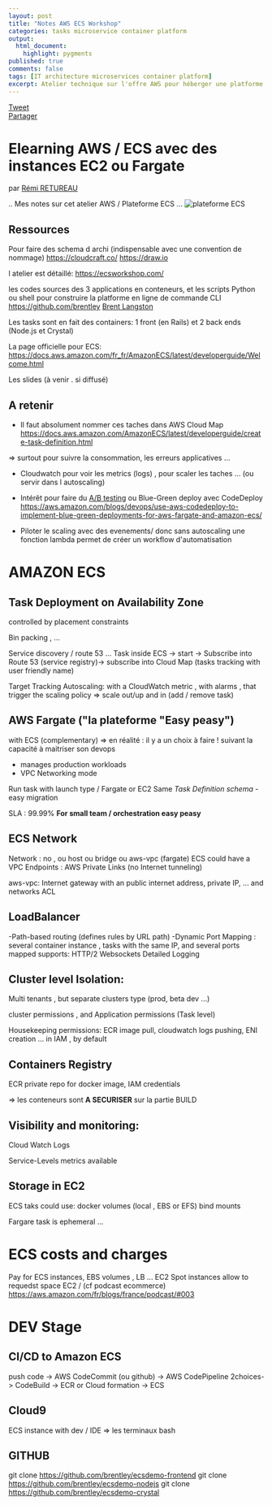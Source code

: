 ```yaml
---
layout: post
title: "Notes AWS ECS Workshop"
categories: tasks microservice container platform
output:
  html_document:
    highlight: pygments
published: true
comments: false
tags: [IT architecture microservices container platform]
excerpt: Atelier technique sur l'offre AWS pour héberger une platforme d'applications en conteneur ( ie microservices/tasks/webfront/backend)
---
```

<div class="social-media-list">
<a href="https://twitter.com/share?ref_src=twsrc%5Etfw" class="twitter-share-button" data-show-count="false">Tweet</a>
<script type="IN/Share" data-url="{{ site.url }}{{ page.url }}"></script>
<div class="fb-share-button" data-href="{{ site.url }}{{ page.url }}" data-layout="button" data-size="small"><a target="_blank" href="https://www.facebook.com/sharer/sharer.php?u={{ site.url }}{{ page.url }}" class="fb-xfbml-parse-ignore">Partager</a></div>
</div>

# Elearning AWS / ECS avec des instances  EC2 ou Fargate
par [Rémi RETUREAU](https://www.linkedin.com/in/remiretureau/)

.. Mes notes sur cet atelier AWS / Plateforme ECS ...
![plateforme ECS ](https://ecsworkshop.com/images/crystal.svg)

## Ressources
Pour faire des schema d archi (indispensable avec une convention de nommage)
 https://cloudcraft.co/  https://draw.io

l atelier est détaillé:
https://ecsworkshop.com/

les codes sources des 3 applications en conteneurs, et les scripts Python ou shell pour construire la platforme en ligne de commande CLI
https://github.com/brentley
[Brent Langston](https://www.linkedin.com/in/brentley/)

Les tasks sont en fait des containers: 1 front (en Rails) et 2 back ends (Node.js et Crystal)

La page officielle pour ECS:
https://docs.aws.amazon.com/fr_fr/AmazonECS/latest/developerguide/Welcome.html

Les slides (à venir . si diffusé)

## A retenir

- Il faut absolument nommer ces taches dans AWS Cloud Map 
 https://docs.aws.amazon.com/AmazonECS/latest/developerguide/create-task-definition.html

=> surtout pour suivre la consommation, les erreurs applicatives ... 


- Cloudwatch pour voir les metrics (logs) , pour scaler les taches ... (ou servir dans l autoscaling)

- Intérêt pour faire du [A/B testing](https://fr.wikipedia.org/wiki/Test_A/B)
ou  Blue-Green deploy
avec CodeDeploy
 https://aws.amazon.com/blogs/devops/use-aws-codedeploy-to-implement-blue-green-deployments-for-aws-fargate-and-amazon-ecs/

- Piloter le scaling avec des evenements/ donc sans autoscaling 
une fonction lambda permet de créer un workflow d'automatisation

# AMAZON ECS

## Task Deployment on Availability Zone

controlled by  placement constraints

Bin packing , ...

Service discovery / route 53 ... Task inside ECS -> start -> Subscribe into Route 53 (service registry)->  subscribe into Cloud Map (tasks tracking with user friendly name)

Target Tracking Autoscaling: with a CloudWatch metric , with alarms , that trigger the scaling policy => scale out/up and in (add / remove task)

## AWS Fargate ("la plateforme "Easy peasy")
with ECS (complementary)  => en réalité : il y a un choix à faire ! suivant la capacité à maitriser son devops 

- manages production workloads
- VPC Networking mode 


Run task with launch type / Fargate or EC2
Same *Task Definition schema* - easy migration

SLA : 99.99%
**For small team / orchestration easy peasy**

## ECS Network
Network : no , ou host ou bridge ou aws-vpc (fargate)
ECS could have a VPC Endpoints : AWS Private Links (no Internet tunneling)

aws-vpc: 
 Internet gateway with an public internet address, private IP, ... and networks ACL

 ## LoadBalancer 
 -Path-based routing (defines rules by URL path)
 -Dynamic Port Mapping : several container instance , tasks with the same IP, and several ports mapped
 supports:
 HTTP/2
 Websockets
 Detailed Logging

## Cluster level Isolation:
Multi tenants , but separate clusters type (prod, beta dev ...)

cluster permissions , and Application permissions (Task level)

Housekeeping permissions: ECR image pull, cloudwatch logs pushing, ENI creation ... in IAM , by default

## Containers Registry
ECR private repo for docker image, IAM credentials

=> les conteneurs sont **A SECURISER** sur la partie BUILD 

## Visibility and monitoring:
Cloud Watch Logs

Service-Levels metrics available

## Storage in EC2

ECS taks could use:
docker volumes (local , EBS or EFS)
bind mounts

Fargare task is ephemeral ...

# ECS costs and charges

Pay for ECS instances, EBS volumes , LB ...
EC2 Spot instances allow to requedst space EC2 / (cf podcast ecommerce)
https://aws.amazon.com/fr/blogs/france/podcast/#003

# DEV Stage

## CI/CD to Amazon ECS
push code -> AWS CodeCommit (ou github) -> AWS CodePipeline  2choices-> CodeBuild -> ECR  or Cloud formation -> ECS

## Cloud9
ECS instance with dev / IDE => les terminaux bash 

## GITHUB

git clone https://github.com/brentley/ecsdemo-frontend
git clone https://github.com/brentley/ecsdemo-nodejs
git clone https://github.com/brentley/ecsdemo-crystal

